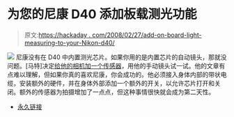 # 为您的尼康 D40 添加板载测光功能

> 原文:[https://hackaday . com/2008/02/27/add-on-board-light-measuring-to-your-Nikon-d40/](https://hackaday.com/2008/02/27/add-on-board-light-metering-to-your-nikon-d40/)

![](../Images/1cbe1ecc39d9e11635f0790bac23eb62.png)
尼康没有在 D40 中内置测光芯片。如果你用的是内置芯片的自动镜头，那就没问题。[马特]决定[给他的相机加一个传感器](http://www.alternativemicrosystems.com/D40/)，用他的手动镜头试一试。他的文章有点难以理解，但如果你真的喜欢尼康，你会成功的。他必须接入身体内部的带状电缆，安装额外的硬件，并在身体外部添加一个额外的开关，以允许芯片打开和关闭。额外的传感器为拍摄增加了一点点，但这种事情很快就会成为第二天性。

*   [永久链接](http://www.alternativemicrosystems.com/D40/)